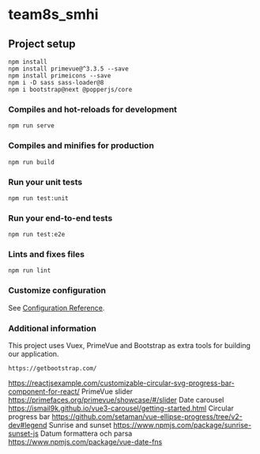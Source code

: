 # team8s_smhi

## Project setup

```
npm install
npm install primevue@^3.3.5 --save
npm install primeicons --save
npm i -D sass sass-loader@8
npm i bootstrap@next @popperjs/core
```


### Compiles and hot-reloads for development

```
npm run serve
```

### Compiles and minifies for production

```
npm run build
```

### Run your unit tests

```
npm run test:unit
```

### Run your end-to-end tests

```
npm run test:e2e
```

### Lints and fixes files

```
npm run lint
```

### Customize configuration

See [Configuration Reference](https://cli.vuejs.org/config/).

### Additional information

This project uses Vuex, PrimeVue and Bootstrap as extra tools for building our application.

```
https://getbootstrap.com/

```
https://reactjsexample.com/customizable-circular-svg-progress-bar-component-for-react/
PrimeVue slider
https://primefaces.org/primevue/showcase/#/slider
Date carousel
https://ismail9k.github.io/vue3-carousel/getting-started.html
Circular progress bar
https://github.com/setaman/vue-ellipse-progress/tree/v2-dev#legend
Sunrise and sunset
https://www.npmjs.com/package/sunrise-sunset-js
Datum formattera och parsa
https://www.npmjs.com/package/vue-date-fns
